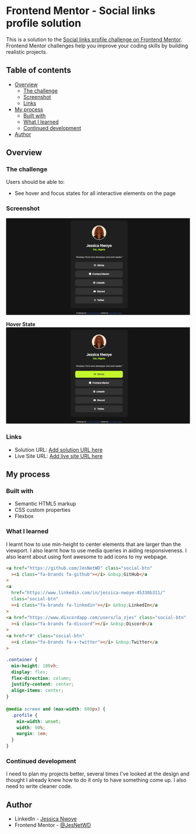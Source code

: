 # Frontend Mentor - Social links profile solution

This is a solution to the [Social links profile challenge on Frontend Mentor](https://www.frontendmentor.io/challenges/social-links-profile-UG32l9m6dQ). Frontend Mentor challenges help you improve your coding skills by building realistic projects.

## Table of contents

- [Overview](#overview)
  - [The challenge](#the-challenge)
  - [Screenshot](#screenshot)
  - [Links](#links)
- [My process](#my-process)
  - [Built with](#built-with)
  - [What I learned](#what-i-learned)
  - [Continued development](#continued-development)
- [Author](#author)

## Overview

### The challenge

Users should be able to:

- See hover and focus states for all interactive elements on the page

### Screenshot

![](./Screenshot.jpeg)

**Hover State**
![](./Screenshot_active.jpeg)

### Links

- Solution URL: [Add solution URL here](https://your-solution-url.com)
- Live Site URL: [Add live site URL here](https://your-live-site-url.com)

## My process

### Built with

- Semantic HTML5 markup
- CSS custom properties
- Flexbox

### What I learned

I learnt how to use min-height to center elements that are larger than the viewport. I also learnt how to use media queries in aiding responsiveness.
I also learnt about using font awesome to add icons to my webpage.

```html
<a href="https://github.com/JesNetWD" class="social-btn"
  ><i class="fa-brands fa-github"></i> &nbsp;GitHub</a
>
<a
  href="https://www.linkedin.com/in/jessica-nwoye-45330b311/"
  class="social-btn"
  ><i class="fa-brands fa-linkedin"></i> &nbsp;LinkedIn</a
>
<a href="https://www.discordapp.com/users/la_zjes" class="social-btn"
  ><i class="fa-brands fa-discord"></i> &nbsp;Discord</a
>
<a href="#" class="social-btn"
  ><i class="fa-brands fa-x-twitter"></i> &nbsp;Twitter</a
>
```

```css
.container {
  min-height: 100vh;
  display: flex;
  flex-direction: column;
  justify-content: center;
  align-items: center;
}

@media screen and (max-width: 600px) {
  .profile {
    min-width: unset;
    width: 90%;
    margin: 1em;
  }
}
```

### Continued development

I need to plan my projects better, several times I've looked at the design and thought I already knew how to do it only to have something come up.
I also need to write cleaner code.

## Author

- LinkedIn - [Jessica Nwoye](https://www.linkedin.com/in/jessica-nwoye-45330b311/)
- Frontend Mentor - [@JesNetWD](https://www.frontendmentor.io/profile/JesNetWD)
